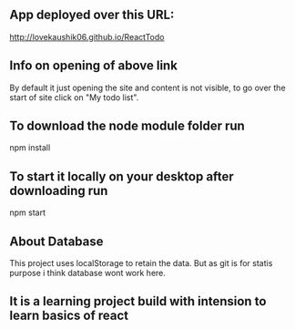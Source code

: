## App deployed over this URL:

http://lovekaushik06.github.io/ReactTodo

## Info on opening of above link

By default it just opening the site and content is not visible, to go over the start of site click on "My todo list".

## To download the node module folder run

npm install

## To start it locally on your desktop after downloading run

npm start

## About Database

This project uses localStorage to retain the data. But as git is for statis purpose i think database wont work here.

## It is a learning project build with intension to learn basics of react
